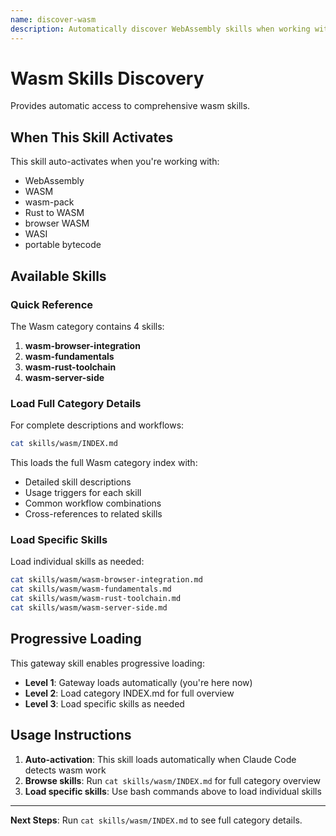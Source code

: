 ```yaml
---
name: discover-wasm
description: Automatically discover WebAssembly skills when working with WebAssembly. Activates for wasm development tasks.
---
```


# Wasm Skills Discovery

Provides automatic access to comprehensive wasm skills.

## When This Skill Activates

This skill auto-activates when you're working with:
- WebAssembly
- WASM
- wasm-pack
- Rust to WASM
- browser WASM
- WASI
- portable bytecode

## Available Skills

### Quick Reference

The Wasm category contains 4 skills:

1. **wasm-browser-integration**
2. **wasm-fundamentals**
3. **wasm-rust-toolchain**
4. **wasm-server-side**

### Load Full Category Details

For complete descriptions and workflows:

```bash
cat skills/wasm/INDEX.md
```

This loads the full Wasm category index with:
- Detailed skill descriptions
- Usage triggers for each skill
- Common workflow combinations
- Cross-references to related skills

### Load Specific Skills

Load individual skills as needed:

```bash
cat skills/wasm/wasm-browser-integration.md
cat skills/wasm/wasm-fundamentals.md
cat skills/wasm/wasm-rust-toolchain.md
cat skills/wasm/wasm-server-side.md
```

## Progressive Loading

This gateway skill enables progressive loading:
- **Level 1**: Gateway loads automatically (you're here now)
- **Level 2**: Load category INDEX.md for full overview
- **Level 3**: Load specific skills as needed

## Usage Instructions

1. **Auto-activation**: This skill loads automatically when Claude Code detects wasm work
2. **Browse skills**: Run `cat skills/wasm/INDEX.md` for full category overview
3. **Load specific skills**: Use bash commands above to load individual skills

---

**Next Steps**: Run `cat skills/wasm/INDEX.md` to see full category details.
